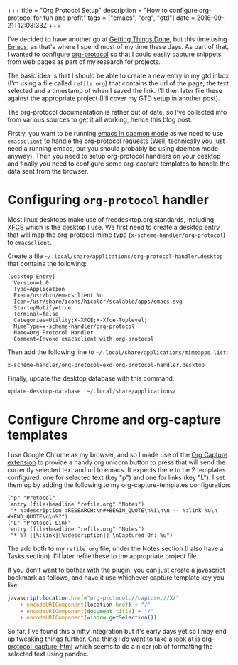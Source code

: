 +++
title = "Org Protocol Setup"
description = "How to configure org-protocol for fun and profit"
tags = ["emacs", "org", "gtd"]
date = 2016-09-21T12:08:33Z
+++

I've decided to have another go at [Getting Things Done](http://gettingthingsdone.com/), but this time using [Emacs](https://www.gnu.org/software/emacs/), as that's where I spend most of my time these days. As part of that, I wanted to configure [org-protocol](http://orgmode.org/worg/org-contrib/org-protocol.html) so that I could easily capture snippets from web pages as part of my research for projects.

The basic idea is that I should be able to create a new entry in my gtd inbox (I'm using a file called `refile.org`) that contains the url of the page, the text selected and a timestamp of when I saved the link. I'll then later file these against the appropriate project (I'll cover my GTD setup in another post).

The org-protocol documentation is rather out of date, so I've collected info from various sources to get it all working, hence this blog post.

Firstly, you want to be running [emacs in daemon mode](https://www.emacswiki.org/emacs/EmacsAsDaemon) as we need to use `emacsclient` to handle the org-protocol requests (Well, technically you just need a running emacs, but you should probably be using daemon mode anyway). Then you need to setup org-protocol handlers on your desktop and finally you need to configure some org-capture templates to handle the data sent from the browser.


<a id="org44de0a5"></a>

# Configuring `org-protocol` handler

Most linux desktops make use of freedesktop.org standards, including [XFCE](https://www.xfce.org/) which is the desktop I use. We first need to create a desktop entry that will map the org-protocol mime type (`x-scheme-handler/org-protocol`) to `emacsclient`.

Create a file `~/.local/share/applications/org-protocol-handler.desktop` that contains the following:

```:export
[Desktop Entry]
  Version=1.0
  Type=Application
  Exec=/usr/bin/emacsclient %u
  Icon=/usr/share/icons/hicolor/scalable/apps/emacs.svg
  StartupNotify=true
  Terminal=false
  Categories=Utility;X-XFCE;X-Xfce-Toplevel;
  MimeType=x-scheme-handler/org-protocol
  Name=Org Protocol Handler
  Comment=Invoke emacsclient with org-protocol
```

Then add the following line to `~/.local/share/applications/mimeapps.list`:

```:export
x-scheme-handler/org-protocol=exo-org-protocol-handler.desktop
```

Finally, update the desktop database with this command:

```sh
update-desktop-database  ~/.local/share/applications/
```


<a id="org59a65bb"></a>

# Configure Chrome and org-capture templates

I use Google Chrome as my browser, and so I made use of the [Org Capture extension](https://github.com/sprig/org-capture-extension) to provide a handy org unicorn button to press that will send the currently selected text and url to emacs. It expects there to be 2 templates configured, one for selected text (key "p") and one for links (key "L"). I set them up by adding the following to my org-capture-templates configuration:

```elisp
("p" "Protocol"
 entry (file+headline "refile.org" "Notes")
 "* %:description :RESEARCH:\n#+BEGIN_QUOTE\n%i\n\n -- %:link %u\n #+END_QUOTE\n\n%?")
("L" "Protocol Link"
 entry (file+headline "refile.org" "Notes")
 "* %? [[%:link][%:description]] \nCaptured On: %u")
```

The add both to my `refile.org` file, under the Notes section (I also have a Tasks section). I'll later refile these to the appropriate project file.

If you don't want to bother with the plugin, you can just create a javascript bookmark as follows, and have it use whichever capture template key you like:

```javascript
javascript:location.href="org-protocol://capture://X/"
    + encodeURIComponent(location.href) + "/"
    + encodeURIComponent(document.title) + "/"
    + encodeURIComponent(window.getSelection())
```

So far, I've found this a nifty integration but it's early days yet so I may end up tweaking things further. One thing I *do* want to take a look at is [org-protocol-capture-html](https://github.com/alphapapa/org-protocol-capture-html) which seems to do a nicer job of formatting the selected text using pandoc.
